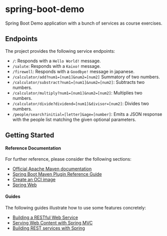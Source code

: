 # spring-boot-demo

Spring Boot Demo application with a bunch of services as course exercises.

## Endpoints

The project provides the following service endpoints:

- `/`: Responds with a `Hello World!` message.
- `/salute`: Responds with a `Kaixo!` message.
- `/firewell`: Responds with a `Goodbye!` message in japanese.
- `/calculator/add?num1=[num1]&num2=[num2]` Summatory of two numbers.
- `/calculator/substract?num1=[num1]&num2=[num2]`: Subtracts two numbers.
- `/calculator/multiply?num1=[num1]&num2=[num2]`: Multiplies two numbers.
- `/calculator/divide?dividend=[num1]&divisor=[num2]`: Divides two numbers.
- `/people/search?initial=[letter]&age=[number]`: Emits a JSON response with the people list matching the given optional parameters.

## Getting Started

#### Reference Documentation
For further reference, please consider the following sections:

* [Official Apache Maven documentation](https://maven.apache.org/guides/index.html)
* [Spring Boot Maven Plugin Reference Guide](https://docs.spring.io/spring-boot/docs/2.7.13/maven-plugin/reference/html/)
* [Create an OCI image](https://docs.spring.io/spring-boot/docs/2.7.13/maven-plugin/reference/html/#build-image)
* [Spring Web](https://docs.spring.io/spring-boot/docs/2.7.13/reference/htmlsingle/#web)

#### Guides
The following guides illustrate how to use some features concretely:

* [Building a RESTful Web Service](https://spring.io/guides/gs/rest-service/)
* [Serving Web Content with Spring MVC](https://spring.io/guides/gs/serving-web-content/)
* [Building REST services with Spring](https://spring.io/guides/tutorials/rest/)

